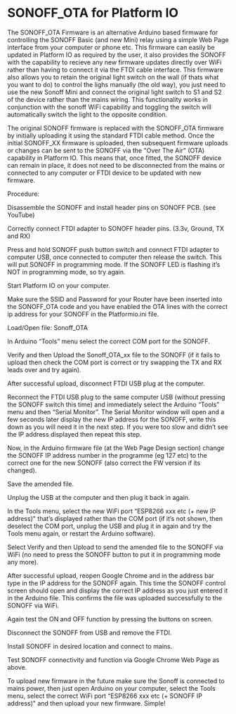 # SONOFF_OTA for Platform IO
The SONOFF_OTA  Firmware is an alternative Arduino based firmware for controlling the SONOFF Basic (and new Mini) relay using a simple Web Page interface from your computer or phone etc.  This firmware can easily be updated in Platform IO as required by the user, it also provides the SONOFF with the capability to recieve any new firmware updates directly over WiFi rather than having to connect it via the FTDI cable interface.  This firmware also allows you to retain the original light switch on the wall (if thats what you want to do) to control the lighs manually (the old way), you just need to use the new Sonoff Mini and connect the original light switch to S1 and S2 of the device rather than the mains wiring.  This functionality works in conjunction with the sonoff WiFi capability and toggling the switch will automatically switch the light to the opposite condition.

The original SONOFF firmware is replaced with the SONOFF_OTA firmware by initially uploading it using the standard FTDI cable method.
Once the initial SONOFF_XX firmware is uploaded, then subsequent firmware uploads or changes can be sent to the SONOFF  via the "Over The Air" (OTA) capability in Platform IO.  This means that, once fitted, the SONOFF device can remain in place, it does not need to be disconnected from the mains or connected to any computer or FTDI device to be updated with new firmware.

Procedure:

Disassemble the SONOFF and install header pins on SONOFF PCB. (see YouTube)

Correctly connect FTDI adapter to SONOFF header pins. (3.3v, Ground, TX and RX)

Press and hold SONOFF push button switch and connect FTDI adapter to computer USB, once connected to computer then release the switch.  This will put SONOFF in programming mode.  If the SONOFF LED is flashing it’s NOT in programming mode, so try again.

Start Platform IO on your computer.

Make sure the SSID and Password for your Router have been inserted into the SONOFF_OTA code and you have enabled the OTA lines with the correct ip address for your SONOFF in the Platformio.ini file.

Load/Open file: Sonoff_OTA

In Arduino “Tools” menu select the correct COM port for the SONOFF.

Verify and then Upload the Sonoff_OTA_xx file to the SONOFF (if it fails to upload then check the COM port is correct or try swapping the TX and RX leads over and try again).

After successful upload, disconnect FTDI USB plug at the computer.

Reconnect the FTDI USB plug to the same computer USB (without pressing the SONOFF switch this time) and immediately select the Arduino “Tools” menu and then “Serial Monitor”.  The Serial Monitor window will open and a few seconds later display the new IP address for the SONOFF, write this down as you will need it in the next step. If you were too slow and didn’t see the IP address displayed then repeat this step.

Now, in the Arduino firmware file (at the Web Page Design section) change the SONOFF IP address number in the programme (eg 127 etc) to the correct one for the new SONOFF (also correct the FW version if its changed).

Save the amended file.

Unplug the USB at the computer and then plug it back in again.

In the Tools menu, select the new WiFi port “ESP8266 xxx etc (+ new IP address)" that’s displayed rather than the COM port (if it’s not shown, then deselect the COM port, unplug the USB and plug it in again and try the Tools menu again, or restart the Arduino software).

Select Verify and then Upload to send the amended file to the SONOFF via WiFi (no need to press the SONOFF button to put it in programming mode any more).

After successful upload, reopen Google Chrome and in the address bar type in the IP address for the SONOFF again.  This time the SONOFF control screen should open and display the correct IP address as you just entered it in the Arduino file.  This confirms the file was uploaded successfully to the SONOFF via WiFi. 

Again test the ON and OFF function by pressing the buttons on screen. 

Disconnect the SONOFF from USB and remove the FTDI.

Install SONOFF in desired location and connect to mains.

Test SONOFF connectivity and function via Google Chrome Web Page as above.

To upload new firmware in the future make sure the Sonoff is connected to mains power, then just open Arduino on your computer, select  the Tools menu, select the correct WiFi port “ESP8266 xxx etc (+ SONOFF IP address)" and then upload your new firmware. Simple!

